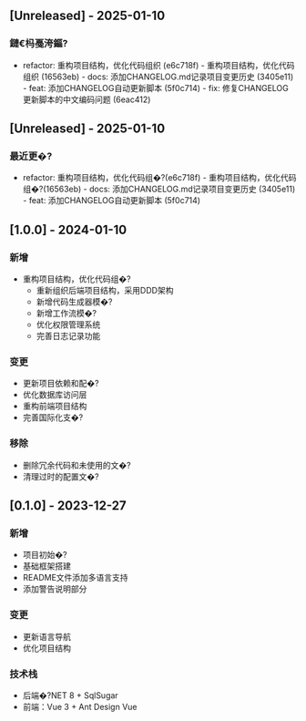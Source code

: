 ﻿## [Unreleased] - 2025-01-10

### 鏈€杩戞洿鏂?
- refactor: 重构项目结构，优化代码组织 (e6c718f) <DavisCheng> - 重构项目结构，优化代码组织 (16563eb) <DavisCheng> - docs: 添加CHANGELOG.md记录项目变更历史 (3405e11) <DavisCheng> - feat: 添加CHANGELOG自动更新脚本 (5f0c714) <DavisCheng> - fix: 修复CHANGELOG更新脚本的中文编码问题 (6eac412) <DavisCheng>

## [Unreleased] - 2025-01-10

### 最近更�?
- refactor: 重构项目结构，优化代码组�?(e6c718f) <DavisCheng> - 重构项目结构，优化代码组�?(16563eb) <DavisCheng> - docs: 添加CHANGELOG.md记录项目变更历史 (3405e11) <DavisCheng> - feat: 添加CHANGELOG自动更新脚本 (5f0c714) <DavisCheng>

## [1.0.0] - 2024-01-10

### 新增
- 重构项目结构，优化代码组�?
  - 重新组织后端项目结构，采用DDD架构
  - 新增代码生成器模�?
  - 新增工作流模�?
  - 优化权限管理系统
  - 完善日志记录功能

### 变更
- 更新项目依赖和配�?
- 优化数据库访问层
- 重构前端项目结构
- 完善国际化支�?

### 移除
- 删除冗余代码和未使用的文�?
- 清理过时的配置文�?

## [0.1.0] - 2023-12-27

### 新增
- 项目初始�?
- 基础框架搭建
- README文件添加多语言支持
- 添加警告说明部分

### 变更
- 更新语言导航
- 优化项目结构

### 技术栈
- 后端�?NET 8 + SqlSugar
- 前端：Vue 3 + Ant Design Vue 


